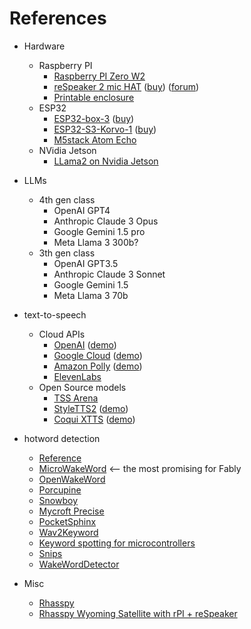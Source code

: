 # References

* Hardware
  * Raspberry PI
    * [Raspberry PI Zero W2](https://www.raspberrypi.com/products/raspberry-pi-zero-2-w/)
    * [reSpeaker 2 mic HAT](https://wiki.seeedstudio.com/ReSpeaker_2_Mics_Pi_HAT/) ([buy](https://www.aliexpress.us/item/2251832715986197.html)) ([forum](https://forum.seeedstudio.com/c/products/respeaker/15))
    * [Printable enclosure](https://www.printables.com/model/761988-voice-assistant-rpi-zero-2w-respeaker-2mic)
  * ESP32
    * [ESP32-box-3](https://www.espressif.com/en/news/ESP32-S3-BOX-3) ([buy](https://www.aliexpress.us/item/3256805733893224.html))
    * [ESP32-S3-Korvo-1](https://github.com/espressif/esp-skainet/blob/master/docs/en/hw-reference/esp32s3/user-guide-korvo-1.md) ([buy](https://www.amazon.com/dp/B09MQCHFCL))
    * [M5stack Atom Echo](https://shop.m5stack.com/products/atom-echo-smart-speaker-dev-kit)
  * NVidia Jetson
    * [LLama2 on Nvidia Jetson](https://www.hackster.io/pjdecarlo/llama-2-llms-w-nvidia-jetson-and-textgeneration-web-ui-96b070)

* LLMs
  * 4th gen class
    * OpenAI GPT4
    * Anthropic Claude 3 Opus
    * Google Gemini 1.5 pro
    * Meta Llama 3 300b?
  * 3th gen class
    * OpenAI GPT3.5
    * Anthropic Claude 3 Sonnet
    * Google Gemini 1.5
    * Meta Llama 3 70b

* text-to-speech
  * Cloud APIs
    * [OpenAI](https://platform.openai.com/docs/guides/text-to-speech) ([demo](https://huggingface.co/spaces/ysharma/OpenAI_TTS_New))
    * [Google Cloud](https://cloud.google.com/text-to-speech?hl=en) ([demo](https://cloud.google.com/text-to-speech?hl=en))
    * [Amazon Polly](https://aws.amazon.com/polly/) ([demo](https://us-east-1.console.aws.amazon.com/polly/home/SynthesizeSpeech?region=us-east-1#))
    * [ElevenLabs](https://elevenlabs.io/)
  * Open Source models
    * [TSS Arena](https://huggingface.co/spaces/TTS-AGI/TTS-Arena)
    * [StyleTTS2](https://github.com/yl4579/StyleTTS2) ([demo](https://huggingface.co/spaces/styletts2/styletts2))
    * [Coqui XTTS](https://huggingface.co/coqui/XTTS-v2) ([demo](https://huggingface.co/spaces/coqui/xtts))

* hotword detection
  * [Reference](github.com/zycv/awesome-keyword-spotting)
  * [MicroWakeWord](https://github.com/dscripka/openWakeWord) <-- the most promising for Fably
  * [OpenWakeWord](https://github.com/kahrendt/microWakeWord)
  * [Porcupine](https://github.com/Picovoice/porcupine)
  * [Snowboy](https://github.com/seasalt-ai/snowboy)
  * [Mycroft Precise](https://github.com/MycroftAI/mycroft-precise)
  * [PocketSphinx](https://github.com/cmusphinx/pocketsphinx)
  * [Wav2Keyword](https://github.com/qute012/Wav2Keyword)
  * [Keyword spotting for microcontrollers](https://github.com/ARM-software/ML-KWS-for-MCU)
  * [Snips](https://medium.com/snips-ai/machine-learning-on-voice-a-gentle-introduction-with-snips-personal-wake-word-detector-133bd6fb568e)
  * [WakeWordDetector](https://github.com/rajashekar/WakeWordDetector/)

* Misc
  * [Rhasspy](https://rhasspy.readthedocs.io/en/latest/)
  * [Rhasspy Wyoming Satellite with rPI + reSpeaker](https://github.com/rhasspy/wyoming-satellite/blob/master/docs/tutorial_2mic.md)
